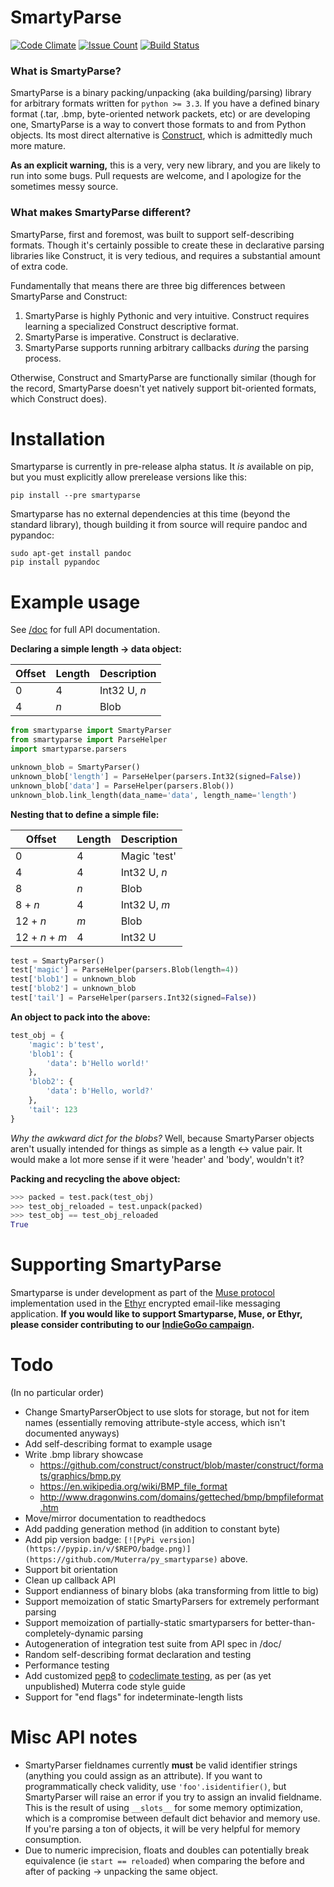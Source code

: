 # SmartyParse

[![Code Climate](https://codeclimate.com/github/Muterra/py_smartyparse/badges/gpa.svg)](https://codeclimate.com/github/Muterra/py_smartyparse)
[![Issue Count](https://codeclimate.com/github/Muterra/py_smartyparse/badges/issue_count.svg)](https://codeclimate.com/github/Muterra/py_smartyparse)
[![Build Status](https://travis-ci.org/Muterra/py_smartyparse.svg?branch=master)](https://travis-ci.org/Muterra/py_smartyparse)

### What is SmartyParse?

SmartyParse is a binary packing/unpacking (aka building/parsing) library for arbitrary formats written for ```python >= 3.3```. If you have a defined binary format (.tar, .bmp, byte-oriented network packets, etc) or are developing one, SmartyParse is a way to convert those formats to and from Python objects. Its most direct alternative is [Construct](https://construct.readthedocs.org/en/latest/intro.html), which is admittedly much more mature.

**As an explicit warning,** this is a very, very new library, and you are likely to run into some bugs. Pull requests are welcome, and I apologize for the sometimes messy source.

### What makes SmartyParse different?

SmartyParse, first and foremost, was built to support self-describing formats. Though it's certainly possible to create these in declarative parsing libraries like Construct, it is very tedious, and requires a substantial amount of extra code.

Fundamentally that means there are three big differences between SmartyParse and Construct:

1. SmartyParse is highly Pythonic and very intuitive. Construct requires learning a specialized Construct descriptive format.
2. SmartyParse is imperative. Construct is declarative.
3. SmartyParse supports running arbitrary callbacks *during* the parsing process.

Otherwise, Construct and SmartyParse are functionally similar (though for the record, SmartyParse doesn't yet natively support bit-oriented formats, which Construct does).

# Installation

Smartyparse is currently in pre-release alpha status. It *is* available on pip, but you must explicitly allow prerelease versions like this:

    pip install --pre smartyparse
    
Smartyparse has no external dependencies at this time (beyond the standard library), though building it from source will require pandoc and pypandoc:

    sudo apt-get install pandoc
    pip install pypandoc
    
# Example usage

See [/doc](https://github.com/Muterra/py_smartyparse) for full API documentation.

**Declaring a simple length -> data object:**

| Offset | Length | Description  |
| ----   | ----   | ----         |
| 0      | 4      | Int32 U, *n* |
| 4      | *n*    | Blob         |

```python
from smartyparse import SmartyParser
from smartyparse import ParseHelper
import smartyparse.parsers

unknown_blob = SmartyParser()
unknown_blob['length'] = ParseHelper(parsers.Int32(signed=False))
unknown_blob['data'] = ParseHelper(parsers.Blob())
unknown_blob.link_length(data_name='data', length_name='length')
```

**Nesting that to define a simple file:**

| Offset         | Length | Description  |
| ----           | ----   | ----         |
| 0              | 4      | Magic 'test' |
| 4              | 4      | Int32 U, *n* |
| 8              | *n*    | Blob         |
| 8 + *n*        | 4      | Int32 U, *m* |
| 12 + *n*       | *m*    | Blob         |
| 12 + *n* + *m* | 4      | Int32 U      |

```python
test = SmartyParser()
test['magic'] = ParseHelper(parsers.Blob(length=4))
test['blob1'] = unknown_blob
test['blob2'] = unknown_blob
test['tail'] = ParseHelper(parsers.Int32(signed=False))
```

**An object to pack into the above:**

```python
test_obj = {
    'magic': b'test',
    'blob1': {
        'data': b'Hello world!'
    },
    'blob2': {
        'data': b'Hello, world?'
    },
    'tail': 123
}
```

*Why the awkward dict for the blobs?* Well, because SmartyParser objects aren't usually intended for things as simple as a length <-> value pair. It would make a lot more sense if it were 'header' and 'body', wouldn't it?

**Packing and recycling the above object:**

```python
>>> packed = test.pack(test_obj)
>>> test_obj_reloaded = test.unpack(packed)
>>> test_obj == test_obj_reloaded
True
```

# Supporting SmartyParse

Smartyparse is under development as part of the [Muse protocol](https://github.com/Muterra/doc-muse) implementation used in the [Ethyr](https://www.ethyr.net) encrypted email-like messaging application. **If you would like to support Smartyparse, Muse, or Ethyr, please consider contributing to our [IndieGoGo campaign](https://www.indiegogo.com/projects/ethyr-modern-encrypted-email).**

# Todo

(In no particular order)

+ Change SmartyParserObject to use slots for storage, but not for item names (essentially removing attribute-style access, which isn't documented anyways)
+ Add self-describing format to example usage
+ Write .bmp library showcase
    + https://github.com/construct/construct/blob/master/construct/formats/graphics/bmp.py
    + https://en.wikipedia.org/wiki/BMP_file_format
    + http://www.dragonwins.com/domains/getteched/bmp/bmpfileformat.htm
+ Move/mirror documentation to readthedocs
+ Add padding generation method (in addition to constant byte)
+ Add pip version badge: ```[![PyPi version](https://pypip.in/v/$REPO/badge.png)](https://github.com/Muterra/py_smartyparse)``` above.
+ Support bit orientation
+ Clean up callback API
+ Support endianness of binary blobs (aka transforming from little to big)
+ Support memoization of static SmartyParsers for extremely performant parsing
+ Support memoization of partially-static smartyparsers for better-than-completely-dynamic parsing
+ Autogeneration of integration test suite from API spec in /doc/
+ Random self-describing format declaration and testing
+ Performance testing
+ Add customized [pep8](http://pep8.readthedocs.org/en/latest/) to [codeclimate testing](https://docs.codeclimate.com/v1.0/docs/pep8), as per (as yet unpublished) Muterra code style guide
+ Support for "end flags" for indeterminate-length lists

# Misc API notes

+ SmartyParser fieldnames currently **must** be valid identifier strings (anything you could assign as an attribute). If you want to programmatically check validity, use ```'foo'.isidentifier()```, but SmartyParser will raise an error if you try to assign an invalid fieldname. This is the result of using ```__slots__``` for some memory optimization, which is a compromise between default dict behavior and memory use. If you're parsing a ton of objects, it will be very helpful for memory consumption.
+ Due to numeric imprecision, floats and doubles can potentially break equivalence (ie ```start == reloaded```) when comparing the before and after of packing -> unpacking the same object.